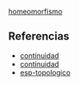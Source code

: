 [homeomorfismo](pdf/homeomorfismo.pdf)

## Referencias
- [continuidad](./continuidad.md)
- [continuidad](./continuidad.md)
- [esp-topologico](./esp-topologico.md)
